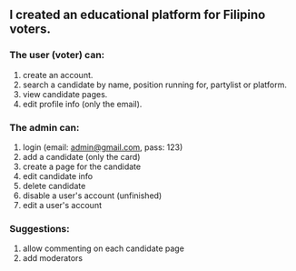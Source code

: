 ## I created an educational platform for Filipino voters.

### The user (voter) can:
1. create an account.
2. search a candidate by name, position running for, partylist or platform.
3. view candidate pages.
4. edit profile info (only the email).

### The admin can:
1. login (email: admin@gmail.com, pass: 123)
2. add a candidate (only the card)
3. create a page for the candidate
4. edit candidate info
5. delete candidate
6. disable a user's account (unfinished)
7. edit a user's account

### Suggestions:
1. allow commenting on each candidate page
2. add moderators
